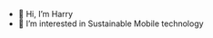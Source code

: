 - 👋 Hi, I’m Harry
- 👀 I’m interested in Sustainable Mobile technology
  

<!---
murungi-h/murungi-h is a ✨ special ✨ repository because its `README.md` (this file) appears on your GitHub profile.
You can click the Preview link to take a look at your changes.
--->
